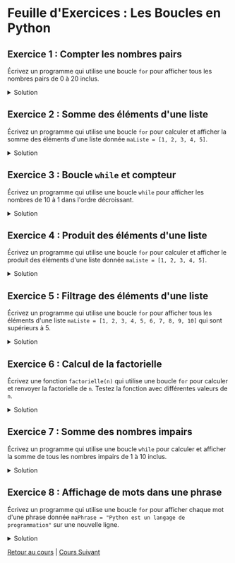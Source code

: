 # Feuille d'Exercices : Les Boucles en Python

## Exercice 1 : Compter les nombres pairs
Écrivez un programme qui utilise une boucle `for` pour afficher tous les nombres pairs de 0 à 20 inclus.

<details>
  <summary>Solution</summary>
  
  ```python
  for i in range(0, 21, 2):
      print(i)
  ```
</details>

## Exercice 2 : Somme des éléments d'une liste
Écrivez un programme qui utilise une boucle `for` pour calculer et afficher la somme des éléments d'une liste donnée `maListe = [1, 2, 3, 4, 5]`.

<details>
  <summary>Solution</summary>
  
```python
  maListe = [1, 2, 3, 4, 5]
  somme = 0
  for element in maListe:
      somme += element # equivalent de somme = somme + element
  print(somme)
  ```
</details>

## Exercice 3 : Boucle `while` et compteur
Écrivez un programme qui utilise une boucle `while` pour afficher les nombres de 10 à 1 dans l'ordre décroissant.

<details>
  <summary>Solution</summary>
  
  ```python
  compteur = 10
  while compteur > 0:
      print(compteur)
      compteur -= 1 # equivalent de compteur = compteur - 1
  ```
</details>

## Exercice 4 : Produit des éléments d'une liste
Écrivez un programme qui utilise une boucle `for` pour calculer et afficher le produit des éléments d'une liste donnée `maListe = [1, 2, 3, 4, 5]`.

<details>
  <summary>Solution</summary>
  
  ```python
  maListe = [1, 2, 3, 4, 5]
  produit = 1
  for element in maListe:
      produit *= element # equivalent de produit = produit * element
  print(produit)
  ```
</details>

## Exercice 5 : Filtrage des éléments d'une liste
Écrivez un programme qui utilise une boucle `for` pour afficher tous les éléments d'une liste `maListe = [1, 2, 3, 4, 5, 6, 7, 8, 9, 10]` qui sont supérieurs à 5.

<details>
  <summary>Solution</summary>
  
  ```python
  maListe = [1, 2, 3, 4, 5, 6, 7, 8, 9, 10]
  for element in maListe:
      if element > 5:
          print(element)
  ```
</details>

## Exercice 6 : Calcul de la factorielle
Écrivez une fonction `factorielle(n)` qui utilise une boucle `for` pour calculer et renvoyer la factorielle de `n`. Testez la fonction avec différentes valeurs de `n`.

<details>
  <summary>Solution</summary>
  
  ```python
  def factorielle(n):
      resultat = 1
      for i in range(1, n + 1):
          resultat *= i
      return resultat

  # Tests de la fonction
  print(factorielle(5))  # Affiche : 120
  print(factorielle(3))  # Affiche : 6
  print(factorielle(0))  # Affiche : 1
  ```
</details>

## Exercice 7 : Somme des nombres impairs
Écrivez un programme qui utilise une boucle `while` pour calculer et afficher la somme de tous les nombres impairs de 1 à 10 inclus.

<details>
  <summary>Solution</summary>
  
  ```python
  somme = 0
  compteur = 1
  while compteur <= 10:
      if compteur % 2 != 0:
          somme += compteur
      compteur += 1
  print(somme)
  ```
</details>

## Exercice 8 : Affichage de mots dans une phrase
Écrivez un programme qui utilise une boucle `for` pour afficher chaque mot d'une phrase donnée `maPhrase = "Python est un langage de programmation"` sur une nouvelle ligne.

<details>
  <summary>Solution</summary>
  
  ```python
  # Solution 1
  maPhrase = "Python est un langage de programmation"
  mots = maPhrase.split()
  for mot in mots:
      print(mot)

# Solution 2
maPhrase = "Python est un langage de programmation"
mot = ""
for i in range(len(maPhrase)):
    lettre = maPhrase[i]
    mot += lettre 
    if lettre == " " or i == len(maPhrase) - 1:
        print(mot)
        mot = ""      
  ```
</details>

[Retour au cours](../Cours/11_Les%20Boucles.md) | 
[Cours Suivant](../Cours/12_La%20récursivité.md)
